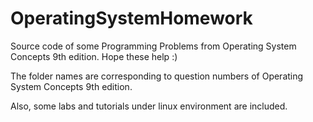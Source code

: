 # OperatingSystemHomework
Source code of some Programming Problems from Operating System Concepts 9th edition.
Hope these help :)

The folder names are corresponding to question numbers of Operating System Concepts 9th edition.

Also, some labs and tutorials under linux environment are included.
